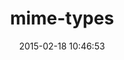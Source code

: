 ---
layout: post
title:  "mime-types"
repo:   "halostatue/mime-types"
date:   2015-02-18 10:46:53
gemurl: https://github.com/halostatue/mime-types/
---